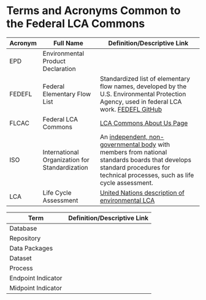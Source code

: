 # Terms and Acronyms Common to the Federal LCA Commons

|Acronym| Full Name| Definition/Descriptive Link
|----|----|----
|EPD|Environmental Product Declaration|
|FEDEFL|Federal Elementary Flow List|Standardized list of elementary flow names, developed by the U.S. Environmental Protection Agency, used in federal LCA work. [FEDEFL GitHub](https://github.com/USEPA/fedelemflowlist)
|FLCAC|Federal LCA Commons| [LCA Commons About Us Page](https://www.lcacommons.gov/about-us)
|ISO|International Organization for Standardization|An [independent, non-governmental body](https://www.iso.org/structure.html) with members from national standards boards that develops standard procedures for technical processes, such as life cycle assessment. 
|LCA|Life Cycle Assessment| [United Nations description of environmental LCA](https://www.lifecycleinitiative.org/starting-life-cycle-thinking/life-cycle-approaches/environmental-lca/)


|Term| Definition/Descriptive Link
|----|----
|Database|
|Repository|
|Data Packages|
|Dataset|
|Process|
|Endpoint Indicator|
|Midpoint Indicator|
